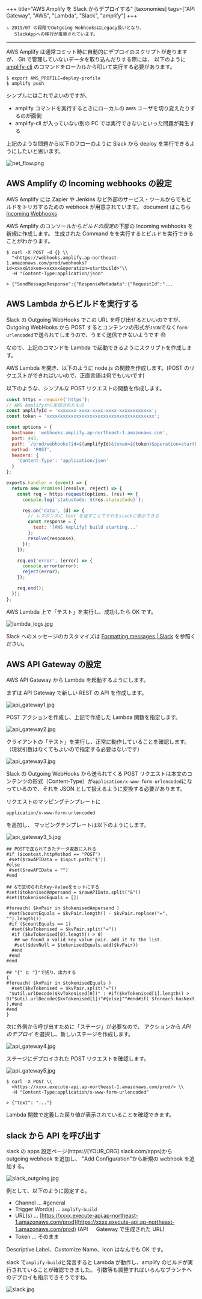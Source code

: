 +++
title="AWS Amplify を Slack からデプロイする"
[taxonomies]
tags=["API Gateway", "AWS", "Lambda", "Slack", "amplify"]
+++

```
⚠️ 2019/07 の段階でOutgoing WebhooksはLegacy扱いとなり、
   SlackAppへの移行が推奨されています。
```

---

AWS Amplify は通常コミット時に自動的にデプロイのスクリプトが走りますが、
Git で管理していないデータを取り込んだりする際には、
以下のように [amplify-cli](https://github.com/aws-amplify/amplify-cli) のコマンドをローカルから叩いて実行する必要があります。

```shell
$ export AWS_PROFILE=deploy-profile
$ amplify push
```

シンプルにはこれでよいのですが、

- amplify コマンドを実行するときにローカルの aws ユーザを切り変えたりするのが面倒
- amplify-cli が入っていない別の PC では実行できないといった問題が発生する

上記のような問題から以下のフローのように Slack から deploy を実行できるようにしたいと思います。

![net_flow.png](net_flow.png)

## AWS Amplify の Incoming webhooks の設定

AWS Amplify には Zapier や Jenkins など外部のサービス・ツールからでもビルドをトリガするための webhook が用意されています。
document はこちら[Incoming Webhooks](https://docs.aws.amazon.com/amplify/latest/userguide/webhooks.html)

AWS Amplify のコンソールから*ビルドの設定*の下部の Incoming webhooks を新規に作成します。
生成された Command をを実行するとビルドを実行できることがわかります。

```
$ curl -X POST -d {} \\
  "<https://webhooks.amplify.ap-northeast-1.amazonaws.com/prod/webhooks?id=xxxx&token=xxxxxx&operation=startbuild>"\\
  -H "Content-Type:application/json"

> {"SendMessageResponse":{"ResponseMetadata":{"RequestId":"...

```

## AWS Lambda からビルドを実行する

Slack の Outgoing WebHooks でこの URL を呼び出せるといいのですが、
Outgoing WebHooks から POST するとコンテンツの形式が`JSON`でなく`form-urlencoded`で送られてしまうので、うまく送信できないようです 😓

なので、上記のコマンドを Lambda で起動できるようにスクリプトを作成します。

AWS Lambda を開き、以下のように node.js の関数を作成します。(POST のリクエストができればいいので、正直言語は何でもいいです)

以下のような、シンプルな POST リクエストの関数を作成します。

```js
const https = require('https');
// AWS Amplifyから生成されたもの
const amplifyId = 'xxxxxxx-xxxx-xxxx-xxxx-xxxxxxxxxxxx';
const token = 'xxxxxxxxxxxxxxxxxxxxxxxxxxxxxxxxxxxxxxxx';

const options = {
  hostname: 'webhooks.amplify.ap-northeast-1.amazonaws.com',
  port: 443,
  path: `/prod/webhooks?id=${amplifyId}&token=${token}&operation=startbuild`,
  method: 'POST',
  headers: {
    'Content-Type': 'application/json'
  }
};

exports.handler = (event) => {
  return new Promise((resolve, reject) => {
    const req = https.request(options, (res) => {
      console.log(`statusCode: ${res.statusCode}`);

      res.on('data', (d) => {
        // レスポンスに`text`を返すことでそれをslackに表示できる
        const response = {
          text: '[AWS Amplify] build starting...'
        };
        resolve(response);
      });
    });

    req.on('error', (error) => {
      console.error(error);
      reject(error);
    });

    req.end();
  });
};
```

AWS Lambda 上で「テスト」を実行し、成功したら OK です。

![lambda_logs.jpg](lambda_logs.jpg)

Slack へのメッセージのカスタマイズは
[Formatting messages | Slack](https://api.slack.com/docs/message-formatting#linking_to_urls)
を参照ください。

## AWS API Gateway の設定

AWS API Gateway から Lambda を起動するようにします。

まずは API Gateway で新しい REST の API を作成します。

![api_gateway1.jpg](api_gateway1.jpg)

POST アクションを作成し、上記で作成した Lambda 関数を指定します。

![api_gateway2.jpg](api_gateway2.jpg)

クライアントの「テスト」を実行し、正常に動作していることを確認します。（現状引数はなくてもよいので指定する必要はないです）

![api_gateway3.jpg](api_gateway3.jpg)

Slack の Outgoing WebHooks から送られてくる POST リクエストは本文のコンテンツの形式（Content-Type）が`application/x-www-form-urlencoded`になっているので、それを JSON として扱えるように変換する必要があります。

リクエストのマッピングテンプレートに

```
application/x-www-form-urlencoded
```

を追加し、
マッピングテンプレートは以下のようにします。

![api_gateway3_5.jpg](api_gateway3_5.jpg)

```
## POSTで送られてきたデータ変数に入れる
#if ($context.httpMethod == "POST")
 #set($rawAPIData = $input.path('$'))
#else
 #set($rawAPIData = "")
#end

## &で区切られたKey-Valueをセットにする
#set($tokenisedAmpersand = $rawAPIData.split("&"))
#set($tokenisedEquals = [])

#foreach( $kvPair in $tokenisedAmpersand )
 #set($countEquals = $kvPair.length() - $kvPair.replace("=", "").length())
 #if ($countEquals == 1)
  #set($kvTokenised = $kvPair.split("="))
  #if ($kvTokenised[0].length() > 0)
   ## we found a valid key value pair. add it to the list.
   #set($devNull = $tokenisedEquals.add($kvPair))
  #end
 #end
#end

## "{" と "}"で括り、出力する
{
#foreach( $kvPair in $tokenisedEquals )
  #set($kvTokenised = $kvPair.split("="))
 "$util.urlDecode($kvTokenised[0])" : #if($kvTokenised[1].length() > 0)"$util.urlDecode($kvTokenised[1])"#{else}""#end#if( $foreach.hasNext ),#end
#end
}

```

次に外側から呼び出すために「ステージ」が必要なので、
アクションから _API のデプロイ_ を選択し、新しいステージを作成します。

![api_gateway4.jpg](api_gateway4.jpg)

ステージにデプロイされた POST リクエストを確認します。

![api_gateway5.jpg](api_gateway5.jpg)

```shell
$ curl -X POST \\
  <https://xxxx.execute-api.ap-northeast-1.amazonaws.com/prod/> \\
  -H "Content-Type:application/x-www-form-urlencoded"

> {"text": "..."}

```

Lambda 関数で定義した戻り値が表示されていることを確認できます。

## slack から API を呼び出す

slack の apps 設定ページ(https://[YOUR_ORG].slack.com/apps)から outgoing webhook を追加し、
"Add Configuration"から新規の webhook を追加する。

![slack_outgoing.jpg](slack_outgoing.jpg)

例として、以下のように設定する。

- Channel ... #general
- Trigger Word(s) ... `amplify-build`
- URL(s) ... [https://xxxx.execute-api.ap-northeast-1.amazonaws.com/prod](https://xxxx.execute-api.ap-northeast-1.amazonaws.com/prod) (API 　 Gateway で生成された URL)
- Token ... そのまま

Descriptive Label、Customize Name、Icon はなんでも OK です。

slack で`amplify-build`と発言すると Lambda が動作し、amplify のビルドが実行されていることが確認できました。
引数等も調整すればいろんなブランチへのデプロイも指示できそうですね。

![slack.jpg](slack.jpg)
